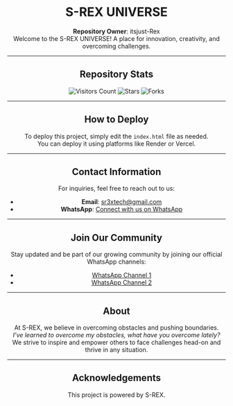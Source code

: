 <div align="center">

# S-REX UNIVERSE

**Repository Owner**: itsjust-Rex  
Welcome to the S-REX UNIVERSE! A place for innovation, creativity, and overcoming challenges.

---

## Repository Stats

![Visitors Count](https://img.shields.io/badge/dynamic/json?label=Visitors&query=%24.visitors&url=https%3A%2F%2Fapi.countapi.xyz%2Fget%2Fitsjust-Rex%2FMain-s-rex-web%2Fvisitors)
![Stars](https://img.shields.io/github/stars/itsjust-Rex/Main-s-rex-web?style=social)
![Forks](https://img.shields.io/github/forks/itsjust-Rex/Main-s-rex-web?style=social)

---

## How to Deploy

To deploy this project, simply edit the `index.html` file as needed.  
You can deploy it using platforms like Render or Vercel.

---

## Contact Information

For inquiries, feel free to reach out to us:

- **Email**: [sr3xtech@gmail.com](mailto:sr3xtech@gmail.com)
- **WhatsApp**: [Connect with us on WhatsApp](https://wa.me/+2348132160559)

---

## Join Our Community

Stay updated and be part of our growing community by joining our official WhatsApp channels:

- [WhatsApp Channel 1](https://whatsapp.com/channel/0029Vb5xd6CKWEKmgOC0XJ03)
- [WhatsApp Channel 2](https://whatsapp.com/channel/0029Vb1ggsuLtOj9NHrH8K0c)

---

## About

At S-REX, we believe in overcoming obstacles and pushing boundaries.  
*I've learned to overcome my obstacles, what have you overcome lately?*  
We strive to inspire and empower others to face challenges head-on and thrive in any situation.

---

## Acknowledgements

This project is powered by S-REX.

</div>
